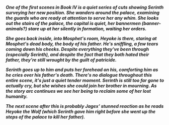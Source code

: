 ***One of the first scenes in Book IV is a quiet series of cuts showing Serinth surveying her new position.
She wanders around the palace, examining the guards who are ready at attention to serve her any whim.
She looks out the stairs of the palace, the capital is quiet, her bannermen (banner-animals?) stare up at her silently in formation, waiting her orders.***

***She goes back inside, into Mosphet's room, Heyoke is there, staring at Mosphet's dead body, the body of his father.
He's sniffling, a few tears coming down his cheeks.
Despite everything they've been through (especially Serinth), and despite the fact that they both hated their father, they're still wrought by the guilt of patricide.***

***Serinth goes up to him and puts her forehead on his, comforting him as he cries over his father's death.
There's no dialogue throughout this entire scene, it's just a quiet tender moment.
Serinth is still too far gone to actually cry, but she wishes she could join her brother in mourning.
As the story arc continues we see her being to reclaim some of her lost humanity.***

***The next scene after this is probably Jagex' stunned reaction as he reads Heyoke the Wolf (which Serinth gave him right before she went up the steps of the palace to kill her father).***